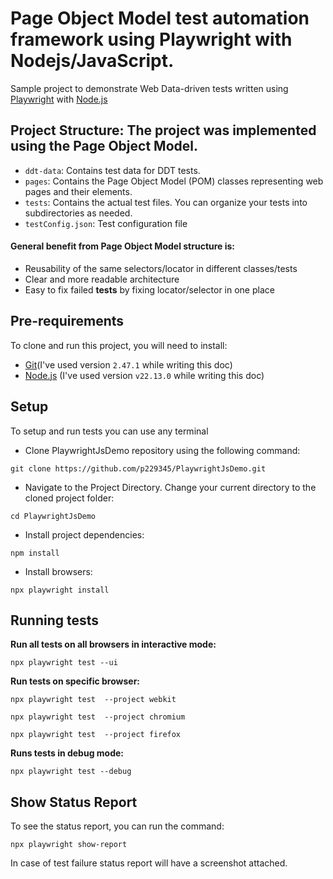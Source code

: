 # Page Object Model test automation framework using Playwright with Nodejs/JavaScript.

Sample project to demonstrate Web Data-driven tests written using [Playwright](https://playwright.dev/docs/intro) with [Node.js](https://nodejs.org/en/)

## Project Structure: The project was implemented using the Page Object Model.

- `ddt-data`: Contains test data for DDT tests.
- `pages`: Contains the Page Object Model (POM) classes representing web pages and their elements.
- `tests`: Contains the actual test files. You can organize your tests into subdirectories as needed.
- `testConfig.json`: Test configuration file 

#### General benefit from Page Object Model structure is: 
- Reusability of the same selectors/locator in different classes/tests
- Clear and more readable architecture
- Easy to fix failed **tests** by fixing locator/selector in one place

## Pre-requirements

To clone and run this project, you will need to install:

- [Git](https://git-scm.com/downloads)(I've used version `2.47.1` while writing this doc)
- [Node.js](https://nodejs.org/en/) (I've used version `v22.13.0` while writing this doc)

## Setup
To setup and run tests you can use any terminal
* Clone PlaywrightJsDemo repository using the following command:
```
git clone https://github.com/p229345/PlaywrightJsDemo.git
```
* Navigate to the Project Directory. Change your current directory to the cloned project folder:

```
cd PlaywrightJsDemo
```
* Install project dependencies:
```
npm install
```
* Install browsers:
```
npx playwright install
```
## Running tests

**Run all tests on all browsers in interactive mode:**
```
npx playwright test --ui
```

**Run tests on specific browser:**
```
npx playwright test  --project webkit
```
```
npx playwright test  --project chromium
```
```
npx playwright test  --project firefox
```
**Runs tests in debug mode:**
```
npx playwright test --debug
```

## Show Status Report

To see the status report, you can run the command:
```
npx playwright show-report
```
In case of test failure status report will have a screenshot attached. 
